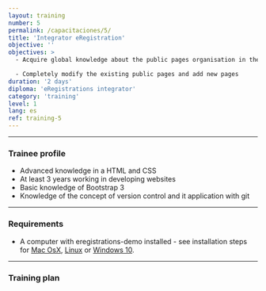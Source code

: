 ```yaml
---
layout: training
number: 5
permalink: /capacitaciones/5/
title: 'Integrator eRegistration'
objective: ''
objectives: >
  - Acquire global knowledge about the public pages organisation in the eRegistrations system

  - Completely modify the existing public pages and add new pages
duration: '2 days'
diploma: 'eRegistrations integrator'
category: 'training'
level: 1
lang: es
ref: training-5
---
```


----------

### Trainee profile

- Advanced knowledge in a HTML and CSS
- At least 3 years working in developing websites
- Basic knowledge of Bootstrap 3
- Knowledge of the concept of version control and it application with git


----------

### Requirements

- A computer with eregistrations-demo installed - see installation steps for [Mac OsX](/installation/mac-os-x"), [Linux](/installation/ubuntu) or [Windows 10](/installation/windows10).

----------

### Training plan
